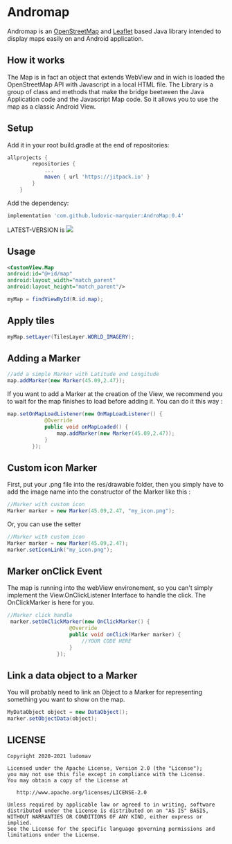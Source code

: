 # Andromap

Andromap is an [OpenStreetMap](https://www.openstreetmap.org) and [Leaflet](https://leafletjs.com/) based Java library intended to display maps easily on and Android application.

## How it works
The Map is in fact an object that extends WebView and in wich is loaded the OpenStreetMap API with Javascript in a local HTML file.
The Library is a group of class and methods that make the bridge beetween the Java Application code and the Javascript Map code. So it allows you to use the map as a classic Android View.

## Setup

Add it in your root build.gradle at the end of repositories:
```gradle
allprojects {
		repositories {
			...
			maven { url 'https://jitpack.io' }
		}
	}
```
Add the dependency:
```gradle
implementation 'com.github.ludovic-marquier:AndroMap:0.4'
```

LATEST-VERSION is [![](https://jitpack.io/v/tiagohm/MarkdownView.svg)](https://jitpack.io/#tiagohm/MarkdownView)

## Usage

```xml
<CustomView.Map
android:id="@+id/map"
android:layout_width="match_parent"
android:layout_height="match_parent"/>
```
```java
myMap = findViewById(R.id.map);
```

## Apply tiles
```java
myMap.setLayer(TilesLayer.WORLD_IMAGERY);
```

## Adding a Marker
```java
//add a simple Marker with Latitude and Longitude
map.addMarker(new Marker(45.09,2.47));
```
If you want to add a Marker at the creation of the View, we recommend you to wait for the map finishes to load before adding it. You can do it this way :

```java
map.setOnMapLoadListener(new OnMapLoadListener() {
            @Override
            public void onMapLoaded() {
                map.addMarker(new Marker(45.09,2.47));
            }
        });
```

## Custom icon Marker
First, put your .png file into the res/drawable folder, then you simply have to add the image name into the constructor of the Marker like this :

```java
//Marker with custom icon
Marker marker = new Marker(45.09,2.47, "my_icon.png");
```

Or, you can use the setter

```java
//Marker with custom icon
Marker marker = new Marker(45.09,2.47);
marker.setIconLink("my_icon.png");
```

## Marker onClick Event
The map is running into the webView environement, so you can't simply implement the View.OnClickListener Interface to handle the click. The OnClickMarker is here for you.

```java
//Marker click handle
 marker.setOnClickMarker(new OnClickMarker() {
                    @Override
                    public void onClick(Marker marker) {
                        //YOUR CODE HERE
                    }
                });
```

## Link a data object to a Marker
You will probably need to link an Object to a Marker for representing something you want to show on the map.

```java
MyDataObject object = new DataObject();
marker.setObjectData(object);
```

## LICENSE
```
Copyright 2020-2021 ludomav

Licensed under the Apache License, Version 2.0 (the "License");
you may not use this file except in compliance with the License.
You may obtain a copy of the License at

   http://www.apache.org/licenses/LICENSE-2.0

Unless required by applicable law or agreed to in writing, software
distributed under the License is distributed on an "AS IS" BASIS,
WITHOUT WARRANTIES OR CONDITIONS OF ANY KIND, either express or implied.
See the License for the specific language governing permissions and
limitations under the License.
```
